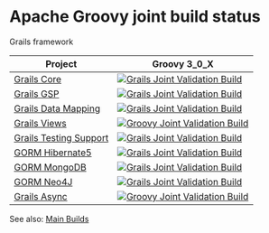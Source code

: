 # Apache Groovy joint build status

Grails framework

| Project | Groovy 3_0_X |
| ------- | ------------ |
| [Grails Core](https://github.com/grails/grails-core/) | [![Grails Joint Validation Build](https://github.com/grails/grails-core/actions/workflows/groovy-joint-workflow.yml/badge.svg)](https://github.com/grails/grails-core/actions/workflows/groovy-joint-workflow.yml)
| [Grails GSP](https://github.com/grails/grails-gsp/) | [![Grails Joint Validation Build](https://github.com/grails/grails-gsp/actions/workflows/groovy-joint-workflow.yml/badge.svg)](https://github.com/grails/grails-gsp/actions/workflows/groovy-joint-workflow.yml)
| [Grails Data Mapping](https://github.com/grails/grails-data-mapping) | [![Grails Joint Validation Build](https://github.com/grails/grails-data-mapping/actions/workflows/groovy-joint-workflow.yml/badge.svg)](https://github.com/grails/grails-data-mapping/actions/workflows/groovy-joint-workflow.yml)
| [Grails Views](https://github.com/grails/grails-views) | [![Groovy Joint Validation Build](https://github.com/grails/grails-views/actions/workflows/groovy-joint-workflow.yml/badge.svg)](https://github.com/grails/grails-views/actions/workflows/groovy-joint-workflow.yml)
| [Grails Testing Support](https://github.com/grails/grails-testing-support) | [![Grails Joint Validation Build](https://github.com/grails/grails-testing-support/actions/workflows/groovy-joint-workflow.yml/badge.svg)](https://github.com/grails/grails-testing-support/actions/workflows/groovy-joint-workflow.yml)
| [GORM Hibernate5](https://github.com/grails/gorm-hibernate5) | [![Grails Joint Validation Build](https://github.com/grails/gorm-hibernate5/actions/workflows/groovy-joint-workflow.yml/badge.svg)](https://github.com/grails/gorm-hibernate5/actions/workflows/groovy-joint-workflow.yml)
| [GORM MongoDB](https://github.com/grails/gorm-mongodb) | [![Grails Joint Validation Build](https://github.com/grails/gorm-mongodb/actions/workflows/groovy-joint-workflow.yml/badge.svg)](https://github.com/grails/gorm-mongodb/actions/workflows/groovy-joint-workflow.yml)
| [GORM Neo4J](https://github.com/grails/gorm-neo4j) | [![Grails Joint Validation Build](https://github.com/grails/gorm-neo4j/actions/workflows/groovy-joint-workflow.yml/badge.svg)](https://github.com/grails/gorm-neo4j/actions/workflows/groovy-joint-workflow.yml)
| [Grails Async](https://github.com/grails/grails-async) | [![Groovy Joint Validation Build](https://github.com/grails/grails-async/actions/workflows/groovy-joint-workflow.yml/badge.svg)](https://github.com/grails/grails-async/actions/workflows/groovy-joint-workflow.yml) |

See also: [Main Builds](./README.md)
